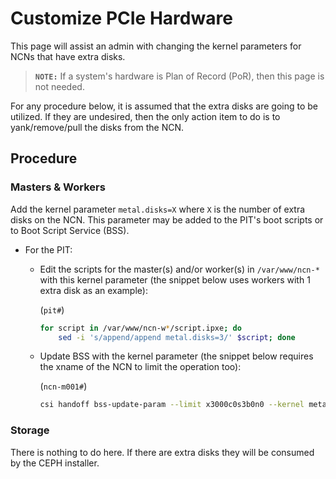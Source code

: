 # Customize PCIe Hardware

This page will assist an admin with changing the kernel parameters for NCNs that have extra disks.

> **`NOTE:`** If a system's hardware is Plan of Record (PoR), then this page is not needed.

For any procedure below, it is assumed that the extra disks are going to be utilized. If they are undesired, then the only action item to do is to yank/remove/pull the disks from the NCN.

## Procedure

### Masters & Workers

Add the kernel parameter `metal.disks=X` where `X` is the number of extra disks on the NCN. This parameter may be added to the PIT's boot scripts or to Boot Script Service (BSS).

- For the PIT:

   - Edit the scripts for the master(s) and/or worker(s) in `/var/www/ncn-*` with this kernel parameter (the snippet below uses workers with 1 extra disk as an example):

      (`pit#`)
      ```bash
      for script in /var/www/ncn-w*/script.ipxe; do
          sed -i 's/append/append metal.disks=3/' $script; done
      ```

   - Update BSS with the kernel parameter (the snippet below requires the xname of the NCN to limit the operation too):

      (`ncn-m001#`)
      ```bash
      csi handoff bss-update-param --limit x3000c0s3b0n0 --kernel metal.disk=3
      ```

### Storage

There is nothing to do here. If there are extra disks they will be consumed by the CEPH installer.
